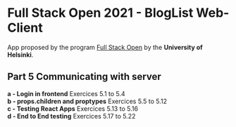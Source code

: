 # Full Stack Open 2021 - BlogList Web-Client
App proposed by the program [Full Stack Open](https://fullstackopen.com/en) by the **University of Helsinki**.

## Part 5 Communicating with server
**a - Login in frontend** Exercices 5.1 to 5.4<br>
**b - props.children and proptypes** Exercices 5.5 to 5.12<br>
**c - Testing React Apps** Exercices 5.13 to 5.16<br>
**d - End to End testing** Exercices 5.17 to 5.22<br>
